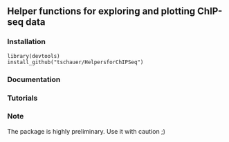## Helper functions for exploring and plotting ChIP-seq data

### Installation

```
library(devtools)
install_github("tschauer/HelpersforChIPSeq")
```

### Documentation



### Tutorials


### Note

The package is highly preliminary. Use it with caution ;)
